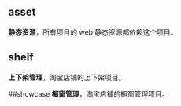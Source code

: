 ## asset
**静态资源**，所有项目的 web 静态资源都依赖这个项目。

## shelf
**上下架管理**，淘宝店铺的上下架项目。

##showcase
**橱窗管理**，淘宝店铺的橱窗管理项目。
